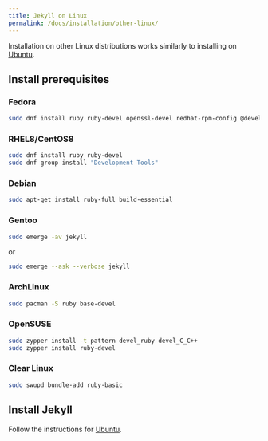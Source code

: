 ```yaml
---
title: Jekyll on Linux
permalink: /docs/installation/other-linux/
---
```


Installation on other Linux distributions works similarly to installing on [Ubuntu](../ubuntu/).

## Install prerequisites

### Fedora

```sh
sudo dnf install ruby ruby-devel openssl-devel redhat-rpm-config @development-tools
```
### RHEL8/CentOS8

```sh
sudo dnf install ruby ruby-devel
sudo dnf group install "Development Tools"
```

### Debian

```sh
sudo apt-get install ruby-full build-essential
```

### Gentoo

```sh
sudo emerge -av jekyll
```

or

```sh
sudo emerge --ask --verbose jekyll
```

### ArchLinux

```sh
sudo pacman -S ruby base-devel
```

### OpenSUSE

```sh
sudo zypper install -t pattern devel_ruby devel_C_C++
sudo zypper install ruby-devel
```

### Clear Linux

```sh
sudo swupd bundle-add ruby-basic
```
## Install Jekyll

Follow the instructions for [Ubuntu](../ubuntu/). 
